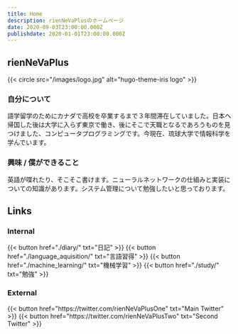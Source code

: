 ```yaml
---
title: Home
description: rienNeVaPlusのホームページ
date: 2020-09-03T23:00:00.000Z
publishdate: 2020-01-01T23:00:00.000Z
---
```


## rienNeVaPlus

{{< circle src="/images/logo.jpg" alt="hugo-theme-iris logo" >}}

### 自分について
語学留学のためにカナダで高校を卒業するまで３年間滞在していました。日本へ帰国した後は大学に入らず東京で働き、後にそこで天職となるであろうものを見つけました、コンピュータプログラミングです。今現在、琉球大学で情報科学を学んでいます。

### 興味 / 僕ができること
英語が喋れたり、そこそこ書けます。ニューラルネットワークの仕組みと実装についての知識があります。システム管理について勉強したいと思っております。

## Links

### Internal

<div class="buttons">
  {{< button href="./diary/" txt="日記" >}}
  {{< button href="./language_aquisition/" txt="言語習得" >}}
  {{< button href="./machine_learning/" txt="機械学習" >}}
  {{< button href="./study/" txt="勉強" >}}
</div>

### External

<div class="buttons">
  {{< button href="https://twitter.com/rienNeVaPlusOne" txt="Main Twitter" >}}
  {{< button href="https://twitter.com/rienNeVaPlusTwo" txt="Second Twitter" >}}
</div>

<!-- Internal References -->
<!-- External References -->
